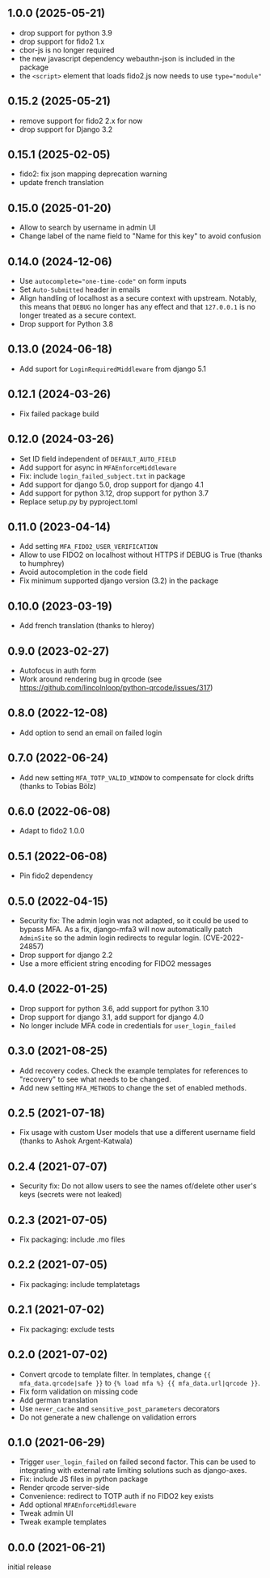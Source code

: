 1.0.0 (2025-05-21)
------------------

-   drop support for python 3.9
-   drop support for fido2 1.x
-   cbor-js is no longer required
-   the new javascript dependency webauthn-json is included in the package
-   the `<script>` element that loads fido2.js now needs to use `type="module"`


0.15.2 (2025-05-21)
-------------------

-   remove support for fido2 2.x for now
-   drop support for Django 3.2


0.15.1 (2025-02-05)
-------------------

-   fido2: fix json mapping deprecation warning
-   update french translation


0.15.0 (2025-01-20)
-------------------

-   Allow to search by username in admin UI
-   Change label of the name field to "Name for this key" to avoid confusion


0.14.0 (2024-12-06)
-------------------

-   Use `autocomplete="one-time-code"` on form inputs
-   Set `Auto-Submitted` header in emails
-   Align handling of localhost as a secure context with upstream. Notably,
    this means that `DEBUG` no longer has any effect and that `127.0.0.1` is no
    longer treated as a secure context.
-   Drop support for Python 3.8


0.13.0 (2024-06-18)
-------------------

-   Add suport for `LoginRequiredMiddleware` from django 5.1


0.12.1 (2024-03-26)
-------------------

-   Fix failed package build


0.12.0 (2024-03-26)
-------------------

-   Set ID field independent of `DEFAULT_AUTO_FIELD`
-   Add support for async in `MFAEnforceMiddleware`
-   Fix: include `login_failed_subject.txt` in package
-   Add support for django 5.0, drop support for django 4.1
-   Add support for python 3.12, drop support for python 3.7
-   Replace setup.py by pyproject.toml


0.11.0 (2023-04-14)
-------------------

-   Add setting `MFA_FIDO2_USER_VERIFICATION`
-   Allow to use FIDO2 on localhost without HTTPS if DEBUG is True (thanks to
    humphrey)
-   Avoid autocompletion in the code field
-   Fix minimum supported django version (3.2) in the package


0.10.0 (2023-03-19)
-------------------

-   Add french translation (thanks to hleroy)


0.9.0 (2023-02-27)
------------------

-   Autofocus in auth form
-   Work around rendering bug in qrcode (see
    https://github.com/lincolnloop/python-qrcode/issues/317)


0.8.0 (2022-12-08)
------------------

-   Add option to send an email on failed login


0.7.0 (2022-06-24)
------------------

-   Add new setting `MFA_TOTP_VALID_WINDOW` to compensate for clock drifts
    (thanks to Tobias Bölz)


0.6.0 (2022-06-08)
------------------

-   Adapt to fido2 1.0.0


0.5.1 (2022-06-08)
------------------

-   Pin fido2 dependency


0.5.0 (2022-04-15)
------------------

-   Security fix: The admin login was not adapted, so it could be used to
    bypass MFA. As a fix, django-mfa3 will now automatically patch `AdminSite`
    so the admin login redirects to regular login. (CVE-2022-24857)
-   Drop support for django 2.2
-   Use a more efficient string encoding for FIDO2 messages


0.4.0 (2022-01-25)
------------------

-   Drop support for python 3.6, add support for python 3.10
-   Drop support for django 3.1, add support for django 4.0
-   No longer include MFA code in credentials for `user_login_failed`


0.3.0 (2021-08-25)
------------------

-   Add recovery codes. Check the example templates for references to
    "recovery" to see what needs to be changed.
-   Add new setting `MFA_METHODS` to change the set of enabled methods.


0.2.5 (2021-07-18)
------------------

-   Fix usage with custom User models that use a different username field
    (thanks to Ashok Argent-Katwala)


0.2.4 (2021-07-07)
------------------

-   Security fix: Do not allow users to see the names of/delete other user's
    keys (secrets were not leaked)


0.2.3 (2021-07-05)
------------------

-   Fix packaging: include .mo files


0.2.2 (2021-07-05)
------------------

-   Fix packaging: include templatetags


0.2.1 (2021-07-02)
------------------

-   Fix packaging: exclude tests


0.2.0 (2021-07-02)
------------------

-   Convert qrcode to template filter. In templates, change
    `{{ mfa_data.qrcode|safe }}` to `{% load mfa %} {{ mfa_data.url|qrcode }}`.
-   Fix form validation on missing code
-   Add german translation
-   Use `never_cache` and `sensitive_post_parameters` decorators
-   Do not generate a new challenge on validation errors


0.1.0 (2021-06-29)
------------------

-   Trigger `user_login_failed` on failed second factor. This can be used to
    integrating with external rate limiting solutions such as django-axes.
-   Fix: include JS files in python package
-   Render qrcode server-side
-   Convenience: redirect to TOTP auth if no FIDO2 key exists
-   Add optional `MFAEnforceMiddleware`
-   Tweak admin UI
-   Tweak example templates


0.0.0 (2021-06-21)
------------------

initial release
